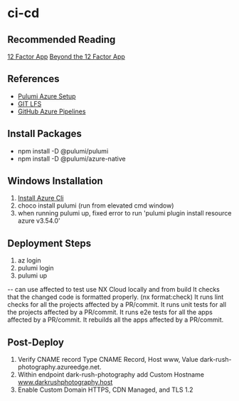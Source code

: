 # ci-cd

## Recommended Reading

[12 Factor App](https://12factor.net/)
[Beyond the 12 Factor App](https://tanzu.vmware.com/content/blog/beyond-the-twelve-factor-app)

## References

- [Pulumi Azure Setup](https://www.pulumi.com/docs/intro/cloud-providers/azure/setup/)
- [GIT LFS](https://www.youtube.com/watch?v=uLR1RNqJ1Mw)
- [GitHub Azure Pipelines](https://azuredevopslabs.com/labs/vstsextend/github-azurepipelines/)

## Install Packages

- npm install -D @pulumi/pulumi
- npm install -D @pulumi/azure-native

## Windows Installation

1. [Install Azure Cli](https://docs.microsoft.com/en-us/cli/azure/install-azure-cli-windows?tabs=azure-cli)
2. choco install pulumi (run from elevated cmd window)
3. when running pulumi up, fixed error to run 'pulumi plugin install resource azure v3.54.0'

## Deployment Steps

1. az login
2. pulumi login
3. pulumi up

-- can use affected to test use NX Cloud locally and from build
It checks that the changed code is formatted properly. (nx format:check)
It runs lint checks for all the projects affected by a PR/commit.
It runs unit tests for all the projects affected by a PR/commit.
It runs e2e tests for all the apps affected by a PR/commit.
It rebuilds all the apps affected by a PR/commit.

## Post-Deploy

1. Verify CNAME record Type CNAME Record, Host www, Value dark-rush-photography.azureedge.net.
2. Within endpoint dark-rush-photography add Custom Hostname www.darkrushphotography.host
3. Enable Custom Domain HTTPS, CDN Managed, and TLS 1.2
